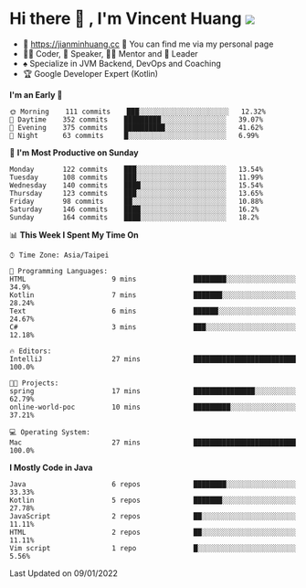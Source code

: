 # Hi there 👋 , I'm Vincent Huang ![](https://komarev.com/ghpvc/?username=Jian-Min-Huang)
- 💎 https://jianminhuang.cc 🙋 You can find me via my personal page
- 👨‍💻 Coder, 🎤 Speaker, 👨‍🏫 Mentor and 🚀 Leader
- ♠️ Specialize in JVM Backend, DevOps and Coaching
- 🏆 Google Developer Expert (Kotlin)

<!--START_SECTION:waka-->
**I'm an Early 🐤** 

```text
🌞 Morning    111 commits    ███░░░░░░░░░░░░░░░░░░░░░░   12.32% 
🌆 Daytime    352 commits    █████████░░░░░░░░░░░░░░░░   39.07% 
🌃 Evening    375 commits    ██████████░░░░░░░░░░░░░░░   41.62% 
🌙 Night      63 commits     █░░░░░░░░░░░░░░░░░░░░░░░░   6.99%

```
📅 **I'm Most Productive on Sunday** 

```text
Monday       122 commits    ███░░░░░░░░░░░░░░░░░░░░░░   13.54% 
Tuesday      108 commits    ███░░░░░░░░░░░░░░░░░░░░░░   11.99% 
Wednesday    140 commits    ████░░░░░░░░░░░░░░░░░░░░░   15.54% 
Thursday     123 commits    ███░░░░░░░░░░░░░░░░░░░░░░   13.65% 
Friday       98 commits     ██░░░░░░░░░░░░░░░░░░░░░░░   10.88% 
Saturday     146 commits    ████░░░░░░░░░░░░░░░░░░░░░   16.2% 
Sunday       164 commits    ████░░░░░░░░░░░░░░░░░░░░░   18.2%

```


📊 **This Week I Spent My Time On** 

```text
⌚︎ Time Zone: Asia/Taipei

💬 Programming Languages: 
HTML                     9 mins              ████████░░░░░░░░░░░░░░░░░   34.9% 
Kotlin                   7 mins              ███████░░░░░░░░░░░░░░░░░░   28.24% 
Text                     6 mins              ██████░░░░░░░░░░░░░░░░░░░   24.67% 
C#                       3 mins              ███░░░░░░░░░░░░░░░░░░░░░░   12.18%

🔥 Editors: 
IntelliJ                 27 mins             █████████████████████████   100.0%

🐱‍💻 Projects: 
spring                   17 mins             ███████████████░░░░░░░░░░   62.79% 
online-world-poc         10 mins             █████████░░░░░░░░░░░░░░░░   37.21%

💻 Operating System: 
Mac                      27 mins             █████████████████████████   100.0%

```

**I Mostly Code in Java** 

```text
Java                     6 repos             ████████░░░░░░░░░░░░░░░░░   33.33% 
Kotlin                   5 repos             ███████░░░░░░░░░░░░░░░░░░   27.78% 
JavaScript               2 repos             ██░░░░░░░░░░░░░░░░░░░░░░░   11.11% 
HTML                     2 repos             ██░░░░░░░░░░░░░░░░░░░░░░░   11.11% 
Vim script               1 repo              █░░░░░░░░░░░░░░░░░░░░░░░░   5.56%

```



 Last Updated on 09/01/2022
<!--END_SECTION:waka-->
